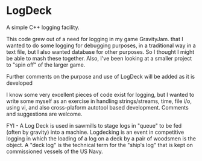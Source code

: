 # LogDeck
A simple C++ logging facility.

This code grew out of a need for logging in my game GravityJam. that I wanted to do some logging for debugging purposes, in a traditional way in a text file, but I also wanted database for other purposes. So I thought I might be able to mash these
together. Also, I've been looking at a smaller project to "spin off" of the larger game. 

Further comments on the purpose and use of LogDeck will be added as it is developed

I know some very excellent pieces of code exist for logging, but I wanted to write some myself as an exercise in handling strings/streams, 
time, file i/o, using vi, and also cross-plaform autotool based development. Comments and suggestions are welcome. 

FYI - A Log Deck is used in sawmills to stage logs in "queue" to be fed (often by gravity) into a machine. Logdecking is an event in competitive 
logging in which the loading of a log on a deck by a pair of woodsmen is the object. A "deck log" is the technical term for the "ship's log" 
that is kept on commissioned vessels of the US Navy.   
